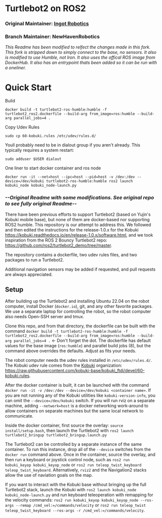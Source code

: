 # Turtlebot2 on ROS2

### Original Maintainer: [Ingot Robotics](https://ingotrobotics.com)
### Branch Maintainer: NewHavenRobotics

*This Readme has been modified to relfect the changes made in this fork. This fork is stripped down to simply connect to the base, no sensors. It also is modified to use Humble, not Iron. It also uses the offical ROS image from DockerHub. It also has an entrypoint thats been added so it can be run with a oneliner.*

# Quick Start

Build

    docker build -t turtlebot2-ros-humble:humble -f turtlebot2_ros2.dockerfile --build-arg from_image=ros:humble --build-arg parallel_jobs=4 .

Copy Udev Rules

    sudo cp 60-kobuki.rules /etc/udev/rules.d/ 

Youll probably need to be in dialout group if you aren't already. This typically requires a system restart:

    sudo adduser $USER dialout

One liner to start docker container and ros node 

    docker run -it --net=host --ipc=host --pid=host -v /dev:/dev --device=/dev/kobuki turtlebot2-ros-humble:humble ros2 launch kobuki_node kobuki_node-launch.py




### *--Original Readme with some modifications. See original repo to see fully original Readme--*

There have been previous efforts to support Turtlebot2 (based on Yujin's Kobuki mobile base), but none of them are docker-based nor supporting ROS2 humble. This repository is our attempt to address this. We followed and then edited the instructions for the release-1.0.x for the Kobuki <https://kobuki.readthedocs.io/en/release-1.0.x/software.html>, and we took inspiration from the ROS 2 Bouncy Turtlebot2 repo: <https://github.com/ros2/turtlebot2_demo/tree/master>.

The repository contains a dockerfile, two udev rules files, and two packages to run a Turtlebot2.

Additional navigation sensors may be added if requested, and pull requests are always appreciated.


## Setup

After building up the Turtlebot2 and installing Ubuntu 22.04 on the robot computer, install Docker (`docker.io`), git, and any other favorite packages. We use a separate laptop for controlling the robot, so the robot computer also needs Open-SSH server and tmux.

Clone this repo, and from that directory, the dockerfile can be built with the command
`docker build -t turtlebot2-ros-humble:humble -f turtlebot2_ros2.dockerfile --build-arg from_image=ros:humble --build-arg parallel_jobs=4 .` <- Don't forget the dot.
The dockerfile has default values for the base image (`ros:humble`) and parallel build jobs (8), but the command above overrides the defaults. Adjust as fits your needs.

The robot computer needs the udev rules installed in `/etc/udev/rules.d/`. The Kobuki udev rule comes from the [Kobuki](https://github.com/kobuki-base) organization: <https://raw.githubusercontent.com/kobuki-base/kobuki_ftdi/devel/60-kobuki.rules>.

After the docker container is built, it can be launched with the command
`docker run -it -v /dev:/dev --device=/dev/kobuki <container name>`.
If you are not running any of the Kobuki utilities like `kobuki-version-info`, you can omit the `--device=/dev/kobuki` switch.
If you will run rviz on a separate machine, adding `--network=host` is a docker networking work-around to allow containers on separate machines but the same local network to communicate.

Inside the docker container, first source the overlay: `source install/setup.bash`, then launch the Turtlebot2 with `ros2 launch turtlebot2_bringup turtlebot2_bringup.launch.py`

The Turtlebot2 can be controlled by a separate instance of the same container. To run this instance, drop all of the `--device` switches from the `docker run` command above. Once in the container, source the overlay, and then run a keyboard or joystick control node, such as `ros2 run kobuki_keyop kobuki_keyop_node` or `ros2 run teleop_twist_keyboard teleop_twist_keyboard`. Alternatively, `rviz2` and the Navigation2 stacks allow the use of naviation goals on the map.

If you want to interact with the Kobuki base without bringing up the full Turtlebot2 stack, launch the Kobuki with `ros2 launch kobuki_node kobuki_node-launch.py` and run keyboard teleoperation with remapping for the velocity commands:
`ros2 run kobuki_keyop kobuki_keyop_node --ros-args --remap /cmd_vel:=/commands/velocity` or `ros2 run teleop_twist teleop_twist_keyboard --ros-args -r /cmd_vel:=/commands/velocity`.





